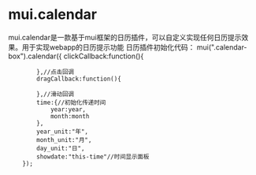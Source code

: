 # mui.calendar
mui.calendar是一款基于mui框架的日历插件，可以自定义实现任何日历提示效果。用于实现webapp的日历提示功能
      日历插件初始化代码：
      mui(".calendar-box").calendar({
	  		clickCallback:function(){
	  			
	  		},//点击回调
	  		dragCallback:function(){ 
	  			
	  		},//滑动回调
	  		time:{//初始化传递时间
	  			year:year,
	  			month:month
	  		},
	  		year_unit:"年",
	  		month_unit:"月",
	  		day_unit:"日",
	  		showdate:"this-time"//时间显示面板
	    });
